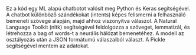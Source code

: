 Ez a kód egy ML alapú chatbotot valósít meg Python és Keras segítségével. A chatbot különböző szándékokat (intents) képes felismerni a felhasználó bemeneti szövege alapján, majd ahhoz viszonyítva válaszol. A Natural Language Toolkit (nltk) segítségével feldolgozza a szöveget, lemmatizál, és létrehozza a bag of words-t a neurális hálózat bemenetéhez. A modell az osztályozás után a JSON formátumú válaszaiból választ. A Pickle segítségével mentem az adatokat.
